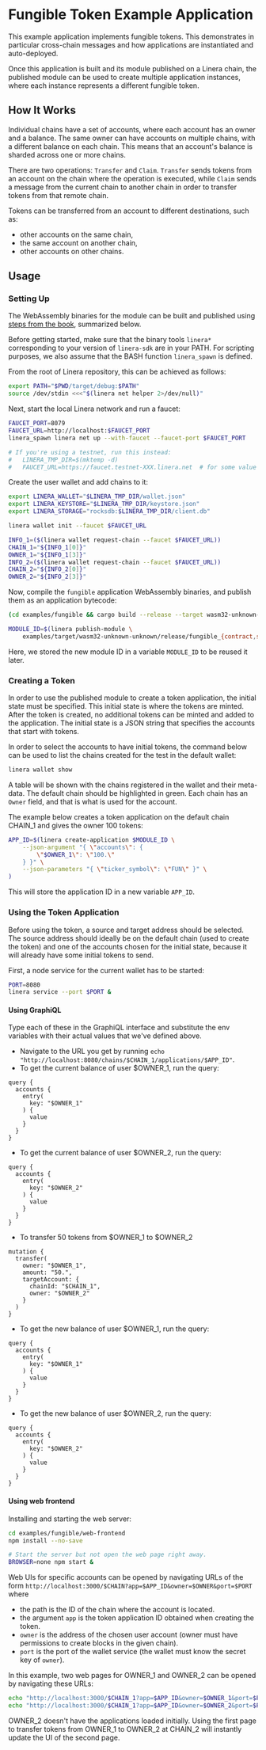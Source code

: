 # Fungible Token Example Application

This example application implements fungible tokens. This demonstrates in particular
cross-chain messages and how applications are instantiated and auto-deployed.

Once this application is built and its module published on a Linera chain, the
published module can be used to create multiple application instances, where each
instance represents a different fungible token.

## How It Works

Individual chains have a set of accounts, where each account has an owner and a balance. The
same owner can have accounts on multiple chains, with a different balance on each chain. This
means that an account's balance is sharded across one or more chains.

There are two operations: `Transfer` and `Claim`. `Transfer` sends tokens from an account on the
chain where the operation is executed, while `Claim` sends a message from the current chain to
another chain in order to transfer tokens from that remote chain.

Tokens can be transferred from an account to different destinations, such as:

- other accounts on the same chain,
- the same account on another chain,
- other accounts on other chains.

## Usage

### Setting Up

The WebAssembly binaries for the module can be built and published using [steps from the
book](https://linera.dev/developers/getting_started.html),
summarized below.

Before getting started, make sure that the binary tools `linera*` corresponding to
your version of `linera-sdk` are in your PATH. For scripting purposes, we also assume
that the BASH function `linera_spawn` is defined.

From the root of Linera repository, this can be achieved as follows:

```bash
export PATH="$PWD/target/debug:$PATH"
source /dev/stdin <<<"$(linera net helper 2>/dev/null)"
```

Next, start the local Linera network and run a faucet:

```bash
FAUCET_PORT=8079
FAUCET_URL=http://localhost:$FAUCET_PORT
linera_spawn linera net up --with-faucet --faucet-port $FAUCET_PORT

# If you're using a testnet, run this instead:
#   LINERA_TMP_DIR=$(mktemp -d)
#   FAUCET_URL=https://faucet.testnet-XXX.linera.net  # for some value XXX
```

Create the user wallet and add chains to it:

```bash
export LINERA_WALLET="$LINERA_TMP_DIR/wallet.json"
export LINERA_KEYSTORE="$LINERA_TMP_DIR/keystore.json"
export LINERA_STORAGE="rocksdb:$LINERA_TMP_DIR/client.db"

linera wallet init --faucet $FAUCET_URL

INFO_1=($(linera wallet request-chain --faucet $FAUCET_URL))
CHAIN_1="${INFO_1[0]}"
OWNER_1="${INFO_1[3]}"
INFO_2=($(linera wallet request-chain --faucet $FAUCET_URL))
CHAIN_2="${INFO_2[0]}"
OWNER_2="${INFO_2[3]}"
```

Now, compile the `fungible` application WebAssembly binaries, and publish them as an application
bytecode:

```bash
(cd examples/fungible && cargo build --release --target wasm32-unknown-unknown)

MODULE_ID=$(linera publish-module \
    examples/target/wasm32-unknown-unknown/release/fungible_{contract,service}.wasm)
```

Here, we stored the new module ID in a variable `MODULE_ID` to be reused it later.

### Creating a Token

In order to use the published module to create a token application, the initial state must be
specified. This initial state is where the tokens are minted. After the token is created, no
additional tokens can be minted and added to the application. The initial state is a JSON string
that specifies the accounts that start with tokens.

In order to select the accounts to have initial tokens, the command below can be used to list
the chains created for the test in the default wallet:

```bash
linera wallet show
```

A table will be shown with the chains registered in the wallet and their meta-data. The default
chain should be highlighted in green. Each chain has an `Owner` field, and that is what is used
for the account.

The example below creates a token application on the default chain CHAIN_1 and gives the owner 100 tokens:

```bash
APP_ID=$(linera create-application $MODULE_ID \
    --json-argument "{ \"accounts\": {
        \"$OWNER_1\": \"100.\"
    } }" \
    --json-parameters "{ \"ticker_symbol\": \"FUN\" }" \
)
```

This will store the application ID in a new variable `APP_ID`.

### Using the Token Application

Before using the token, a source and target address should be selected. The source address
should ideally be on the default chain (used to create the token) and one of the accounts chosen
for the initial state, because it will already have some initial tokens to send.

First, a node service for the current wallet has to be started:

```bash
PORT=8080
linera service --port $PORT &
```

#### Using GraphiQL

Type each of these in the GraphiQL interface and substitute the env variables with their actual values that we've defined above.

- Navigate to the URL you get by running `echo "http://localhost:8080/chains/$CHAIN_1/applications/$APP_ID"`.
- To get the current balance of user $OWNER_1, run the query:

```gql,uri=http://localhost:8080/chains/$CHAIN_1/applications/$APP_ID
query {
  accounts {
    entry(
      key: "$OWNER_1"
    ) {
      value
    }
  }
}
```

- To get the current balance of user $OWNER_2, run the query:

```gql,uri=http://localhost:8080/chains/$CHAIN_1/applications/$APP_ID
query {
  accounts {
    entry(
      key: "$OWNER_2"
    ) {
      value
    }
  }
}
```

- To transfer 50 tokens from $OWNER_1 to $OWNER_2

```gql,uri=http://localhost:8080/chains/$CHAIN_1/applications/$APP_ID
mutation {
  transfer(
    owner: "$OWNER_1",
    amount: "50.",
    targetAccount: {
      chainId: "$CHAIN_1",
      owner: "$OWNER_2"
    }
  )
}
```

- To get the new balance of user $OWNER_1, run the query:

```gql,uri=http://localhost:8080/chains/$CHAIN_1/applications/$APP_ID
query {
  accounts {
    entry(
      key: "$OWNER_1"
    ) {
      value
    }
  }
}
```

- To get the new balance of user $OWNER_2, run the query:

```gql,uri=http://localhost:8080/chains/$CHAIN_1/applications/$APP_ID
query {
  accounts {
    entry(
      key: "$OWNER_2"
    ) {
      value
    }
  }
}
```

#### Using web frontend

Installing and starting the web server:

```bash
cd examples/fungible/web-frontend
npm install --no-save

# Start the server but not open the web page right away.
BROWSER=none npm start &
```

Web UIs for specific accounts can be opened by navigating URLs of the form
`http://localhost:3000/$CHAIN?app=$APP_ID&owner=$OWNER&port=$PORT` where

- the path is the ID of the chain where the account is located.
- the argument `app` is the token application ID obtained when creating the token.
- `owner` is the address of the chosen user account (owner must have permissions to create blocks in the given chain).
- `port` is the port of the wallet service (the wallet must know the secret key of `owner`).

In this example, two web pages for OWNER_1 and OWNER_2 can be opened by navigating these URLs:

```bash
echo "http://localhost:3000/$CHAIN_1?app=$APP_ID&owner=$OWNER_1&port=$PORT"
echo "http://localhost:3000/$CHAIN_1?app=$APP_ID&owner=$OWNER_2&port=$PORT"
```

OWNER_2 doesn't have the applications loaded initially. Using the first page to
transfer tokens from OWNER_1 to OWNER_2 at CHAIN_2 will instantly update the UI of the
second page.
